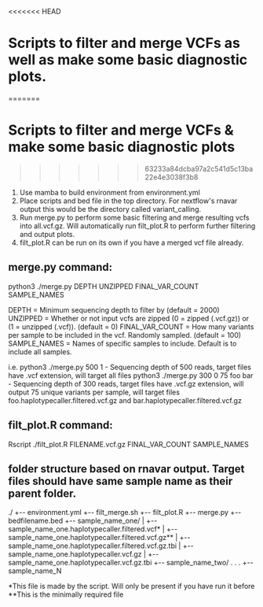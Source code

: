 <<<<<<< HEAD
# Scripts to filter and merge VCFs as well as make some basic diagnostic plots.
=======
# Scripts to filter and merge VCFs & make some basic diagnostic plots
>>>>>>> 63233a84dcba97a2c541d5c13ba22e4e3038f3b8

1. Use mamba to build environment from environment.yml
2. Place scripts and bed file in the top directory. For nextflow's rnavar output this would be the directory called variant_calling.
3. Run merge.py to perform some basic filtering and merge resulting vcfs into all.vcf.gz. Will automatically run filt_plot.R to perform further filtering and output plots.
4. filt_plot.R can be run on its own if you have a merged vcf file already.


## merge.py command:

python3 ./merge.py DEPTH UNZIPPED FINAL_VAR_COUNT SAMPLE_NAMES

DEPTH = Minimum sequencing depth to filter by (default = 2000)
UNZIPPED = Whether or not input vcfs are zipped (0 = zipped (.vcf.gz)) or (1 = unzipped (.vcf)). (default = 0)
FINAL_VAR_COUNT = How many variants per sample to be included in the vcf. Randomly sampled. (default = 100)
SAMPLE_NAMES = Names of specific samples to include. Default is to include all samples.

i.e.
python3 ./merge.py 500 1
    - Sequencing depth of 500 reads, target files have .vcf extension, will target all files
python3 ./merge.py 300 0 75 foo bar 
    - Sequencing depth of 300 reads, target files have .vcf.gz extension, will output 75 unique variants per sample, will target files foo.haplotypecaller.filtered.vcf.gz and bar.haplotypecaller.filtered.vcf.gz


## filt_plot.R command:
Rscript ./filt_plot.R FILENAME.vcf.gz FINAL_VAR_COUNT SAMPLE_NAMES


## folder structure based on rnavar output. Target files should have same sample name as their parent folder. 
./
+-- environment.yml
+-- filt_merge.sh
+-- filt_plot.R
+-- merge.py
+-- bedfilename.bed
+-- sample_name_one/
|   +-- sample_name_one.haplotypecaller.filtered.vcf*
|   +-- sample_name_one.haplotypecaller.filtered.vcf.gz**
|   +-- sample_name_one.haplotypecaller.filtered.vcf.gz.tbi
|   +-- sample_name_one.haplotypecaller.vcf.gz
|   +-- sample_name_one.haplotypecaller.vcf.gz.tbi
+-- sample_name_two/
.
.
.
+-- sample_name_N

*This file is made by the script. Will only be present if you have run it before
**This is the minimally required file
